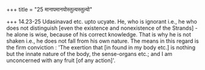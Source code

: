 +++
title = "25 मानापमानयोस्तुल्यस्तुल्यो"

+++
14.23-25 Udasinavad etc. upto ucyate. He, who is ignorant i.e., he who
does not distinguish \[even the existence and nonexistence of the
Strands\] - he alone is wise, because of his correct knowledge. That is
why he is not shaken i.e., he does not fall from his own nature. The
means in this regard is the firm conviction : 'The exertion that \[in
found in my body etc.\] is nothing but the innate nature of the body,
the sense-organs etc.; and I am unconcerned with any fruit \[of any
action\]'.
